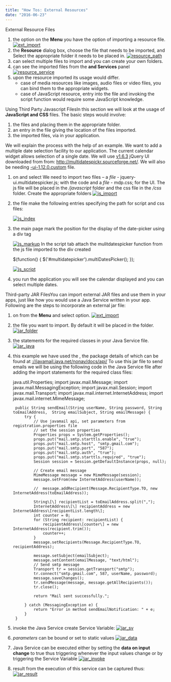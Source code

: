 ```yaml
---
title: "How Tos: External Resources"
date: "2016-06-23"
---
```


External Resource Files

1. the option on the **Menu** you have the option of importing a resource file. [![ext_import](../assets/ext_import.png)](../assets/ext_import.png)
2. the **Resource** dialog box, choose the file that needs to be imported, and Select the appropriate folder it needs to be placed in. [![resource_path](../assets/resource_path.png)](../assets/resource_path.png)
3. can select multiple files to import and you can create your own folders.
4. can see the imported files from the **and Services** panel [![resource_service](../assets/resource_service.png)](../assets/resource_service.png)
5. upon the resource imported its usage would differ.
    - case of media resources like images, audio files or video files, you can bind them to the appropriate widgets.
    - case of JavaScript resource, entry into the file and invoking the script function would require some JavaScript knowledge.

Using Third Party Javascript FilesIn this section we will look at the usage of **JavaScript and CSS** files. The basic steps would involve:

1. the files and placing them in the appropriate folder.
2. an entry in the file giving the location of the files imported.
3. the imported files, via in your application.

We will explain the process with the help of an example. We want to add a multiple date selection facility to our application. The current calendar widget allows selection of a single date. We will use [v1.6.3](../assets/MultiDatesPicker-v1.6.3.zip) jQuery UI downloaded from from: http://multidatespickr.sourceforge.net/. We will also be needing [\-ui-1.12.0.custom](../assets/jquery-ui-1.12.0.custom.zip) file.

1. on and select We need to import two files – a _file_ - jquery-ui.multidatespicker.js; with the code and a _file_ - mdp.css; for the UI. The js file will be placed in the _/javascript_ folder and the css file in the _/css_ folder. Create the appropriate folders [![js_import](../assets/js_import.png)](../assets/js_import.png)
2. the file make the following entries specifying the path for script and css files:
    
    [![js_index](../assets/js_index-1024x576.png)](../assets/js_index.png)
3. the main page mark the position for the display of the date-picker using a div tag
    
    [![js_markup](../assets/js_markup-1024x640.png)](../assets/js_markup.png) In the script tab attach the mulitdatespicker function from the js file imported to the div created
    
    $(function() {
                    $('#multidatepicker').multiDatesPicker();
                });
    
    [![js_script](../assets/js_script-1024x576.png)](../assets/js_script.png)
4. you run the application you will see the calendar displayed and you can select multiple dates.

Third-party JAR FilesYou can import external JAR files and use them in your apps, just like how you would use a Java Service written in your app. Following are the steps to incorporate an external jar file:

1. on from the **Menu** and select option. [![ext_import](../assets/ext_import.png)](../assets/ext_import.png)
2. the file you want to import. By default it will be placed in the folder. [![jar_folder](../assets/jar_folder.png)](../assets/jar_folder.png)
3. the statements for the required classes in your Java Service file. [![jar_java](../assets/jar_java-1024x640.png)](../assets/jar_java.png)
4. this example we have used the , the package details of which can be found at [://javamail.java.net/nonav/docs/api/](https://javamail.java.net/nonav/docs/api/) To use this jar file to send emails we will be using the following code in the Java Service file after adding the import statements for the required class files:
    
     java.util.Properties;
    import javax.mail.Message;
    import javax.mail.MessagingException;
    import javax.mail.Session;
    import javax.mail.Transport;
    import javax.mail.internet.InternetAddress;
    import javax.mail.internet.MimeMessage;
    
        public String sendEmail(String userName, String password, String toEmailAddress,  String emailSubject, String emailMessage) {
            try {
                // Use javamail api, set parameters from registration.properties file
                // set the session properties
                Properties props = System.getProperties();
                props.put("mail.smtp.starttls.enable", "true");
                props.put("mail.smtp.host", "smtp.gmail.com");
                props.put("mail.smtp.port", "587");
                props.put("mail.smtp.auth", "true");
                props.put("mail.smtp.starttls.required", "true");
                Session session = Session.getDefaultInstance(props, null);
    
                // Create email message
                MimeMessage message = new MimeMessage(session);
                message.setFrom(new InternetAddress(userName));
    
                //	message.addRecipient(Message.RecipientType.TO, new InternetAddress(toEmailAddress));
    
                String\[\] recipientList = toEmailAddress.split(",");
                InternetAddress\[\] recipientAddress = new InternetAddress\[recipientList.length\];
                int counter = 0;
                for (String recipient: recipientList) {
                    recipientAddress\[counter\] = new InternetAddress(recipient.trim());
                    counter++;
                }
                message.setRecipients(Message.RecipientType.TO, recipientAddress);
    
                message.setSubject(emailSubject);
                message.setContent(emailMessage, "text/html");
                // Send smtp message
                Transport tr = session.getTransport("smtp");
                tr.connect("smtp.gmail.com", 587, userName, password);
                message.saveChanges();
                tr.sendMessage(message, message.getAllRecipients());
                tr.close();
    
                return "Mail sent successfully.";
    
            } catch (MessagingException e) {
                return "Error in method sendEmailNotification: " + e;
            }
        }
    
5. invoke the Java Service create Service Variable: [![jar_sv](../assets/jar_sv.png)](../assets/jar_sv.png)
6. _parameters_ can be bound or set to static values [![jar_data](../assets/jar_data.png)](../assets/jar_data.png)
7. Java Service can be executed either by setting the **data on input change** to true thus triggering whenever the input values change or by triggering the Service Variable [![jar_invoke](../assets/jar_invoke.png)](../assets/jar_invoke.png)
8. result from the execution of this service can be captured thus: [![jar_result](../assets/jar_result.png)](../assets/jar_result.png)
